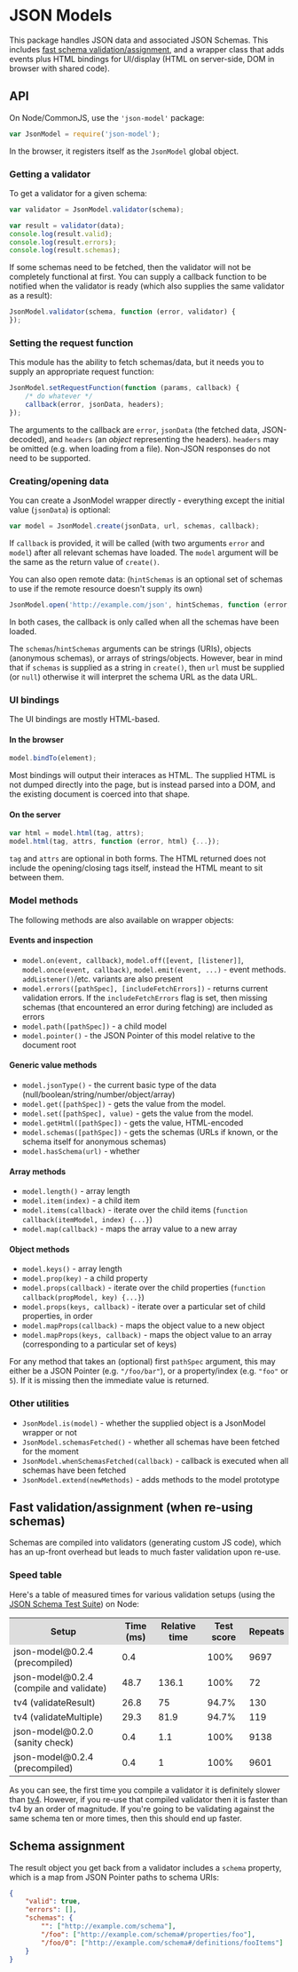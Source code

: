 # JSON Models

This package handles JSON data and associated JSON Schemas.  This includes [fast schema validation/assignment](#speed-table), and a wrapper class that adds events plus HTML bindings for UI/display (HTML on server-side, DOM in browser with shared code).

## API

On Node/CommonJS, use the `'json-model'` package:

```javascript
var JsonModel = require('json-model');
```

In the browser, it registers itself as the `JsonModel` global object.

### Getting a validator

To get a validator for a given schema:

```javascript
var validator = JsonModel.validator(schema);

var result = validator(data);
console.log(result.valid);
console.log(result.errors);
console.log(result.schemas);
```

If some schemas need to be fetched, then the validator will not be completely functional at first.  You can supply a callback function to be notified when the validator is ready (which also supplies the same validator as a result):

```javascript
JsonModel.validator(schema, function (error, validator) {
});
```

### Setting the request function

This module has the ability to fetch schemas/data, but it needs you to supply an appropriate request function:

```javascript
JsonModel.setRequestFunction(function (params, callback) {
	/* do whatever */
	callback(error, jsonData, headers);
});
```

The arguments to the callback are `error`, `jsonData` (the fetched data, JSON-decoded), and `headers` (an *object* representing the headers).  `headers` may be omitted (e.g. when loading from a file).  Non-JSON responses do not need to be supported.

### Creating/opening data

You can create a JsonModel wrapper directly - everything except the initial value (`jsonData`) is optional:

```javascript
var model = JsonModel.create(jsonData, url, schemas, callback);
```

If `callback` is provided, it will be called (with two arguments `error` and `model`) after all relevant schemas have loaded.  The `model` argument will be the same as the return value of `create()`.

You can also open remote data: (`hintSchemas` is an optional set of schemas to use if the remote resource doesn't supply its own)

```javascript
JsonModel.open('http://example.com/json', hintSchemas, function (error, model) {...});
```

In both cases, the callback is only called when all the schemas have been loaded.

The `schemas`/`hintSchemas` arguments can be strings (URIs), objects (anonymous schemas), or arrays of strings/objects.  However, bear in mind that if `schemas` is supplied as a string in `create()`, then `url` must be supplied (or `null`) otherwise it will interpret the schema URL as the data URL.

### UI bindings

The UI bindings are mostly HTML-based.

#### In the browser

```javascript
model.bindTo(element);
```

Most bindings will output their interaces as HTML.  The supplied HTML is not dumped directly into the page, but is instead parsed into a DOM, and the existing document is coerced into that shape.

#### On the server

```javascript
var html = model.html(tag, attrs);
model.html(tag, attrs, function (error, html) {...});
```

`tag` and `attrs` are optional in both forms.  The HTML returned does not include the opening/closing tags itself, instead the HTML meant to sit between them.

### Model methods

The following methods are also available on wrapper objects:

#### Events and inspection

* `model.on(event, callback)`, `model.off([event, [listener]]`, `model.once(event, callback)`, `model.emit(event, ...)` - event methods. `addListener()`/etc. variants are also present
* `model.errors([pathSpec], [includeFetchErrors])` - returns current validation errors.  If the `includeFetchErrors` flag is set, then missing schemas (that encountered an error during fetching) are included as errors
* `model.path([pathSpec])` - a child model
* `model.pointer()` - the JSON Pointer of this model relative to the document root

#### Generic value methods
* `model.jsonType()` - the current basic type of the data (null/boolean/string/number/object/array)
* `model.get([pathSpec])` - gets the value from the model.
* `model.set([pathSpec], value)` - gets the value from the model.
* `model.getHtml([pathSpec])` - gets the value, HTML-encoded
* `model.schemas([pathSpec])` - gets the schemas (URLs if known, or the schema itself for anonymous schemas)
* `model.hasSchema(url)` - whether

#### Array methods
* `model.length()` - array length
* `model.item(index)` - a child item
* `model.items(callback)` - iterate over the child items (`function callback(itemModel, index) {...}`)
* `model.map(callback)` - maps the array value to a new array

#### Object methods
* `model.keys()` - array length
* `model.prop(key)` - a child property
* `model.props(callback)` - iterate over the child properties (`function callback(propModel, key) {...}`)
* `model.props(keys, callback)` - iterate over a particular set of child properties, in order
* `model.mapProps(callback)` - maps the object value to a new object
* `model.mapProps(keys, callback)` - maps the object value to an array (corresponding to a particular set of keys)

For any method that takes an (optional) first `pathSpec` argument, this may either be a JSON Pointer (e.g. `"/foo/bar"`), or a property/index (e.g. `"foo"` or `5`).  If it is missing then the immediate value is returned.

### Other utilities

* `JsonModel.is(model)` - whether the supplied object is a JsonModel wrapper or not
* `JsonModel.schemasFetched()` - whether all schemas have been fetched for the moment
* `JsonModel.whenSchemasFetched(callback)` - callback is executed when all schemas have been fetched
* `JsonModel.extend(newMethods)` - adds methods to the model prototype

## Fast validation/assignment (when re-using schemas)

Schemas are compiled into validators (generating custom JS code), which has an up-front overhead but leads to much faster validation upon re-use.

### Speed table

Here's a table of measured times for various validation setups (using the [JSON Schema Test Suite](https://github.com/json-schema/JSON-Schema-Test-Suite)) on Node:

<!--SPEEDSTART-->
<table width="100%"><tr><th style="background-color: #DDD;">Setup</th><th style="background-color: #DDD;">Time (ms)</th><th style="background-color: #DDD;">Relative time</th><th style="background-color: #DDD;">Test score</th><th style="background-color: #DDD;">Repeats</th></tr><tr><tr><td>json-model@0.2.4 (precompiled)</td><td>0.4</td><td></td><td>100%</td><td>9697</td></tr></tr><tr><tr><td>json-model@0.2.4 (compile and validate)</td><td>48.7</td><td>136.1</td><td>100%</td><td>72</td></tr></tr><tr><tr><td>tv4 (validateResult)</td><td>26.8</td><td>75</td><td>94.7%</td><td>130</td></tr></tr><tr><tr><td>tv4 (validateMultiple)</td><td>29.3</td><td>81.9</td><td>94.7%</td><td>119</td></tr></tr><tr><tr><td>json-model@0.2.0 (sanity check)</td><td>0.4</td><td>1.1</td><td>100%</td><td>9138</td></tr></tr><tr><tr><td>json-model@0.2.4 (precompiled)</td><td>0.4</td><td>1</td><td>100%</td><td>9601</td></tr></tr></table>
<!--SPEEDEND-->

As you can see, the first time you compile a validator it is definitely slower than [tv4](https://www.npmjs.org/package/tv4).  However, if you re-use that compiled validator then it is faster than tv4 by an order of magnitude.  If you're going to be validating against the same schema ten or more times, then this should end up faster.

## Schema assignment

The result object you get back from a validator includes a `schema` property, which is a map from JSON Pointer paths to schema URIs:

```json
{
	"valid": true,
	"errors": [],
	"schemas": {
		"": ["http://example.com/schema"],
		"/foo": ["http://example.com/schema#/properties/foo"],
		"/foo/0": ["http://example.com/schema#/definitions/fooItems"]
	}
}
```